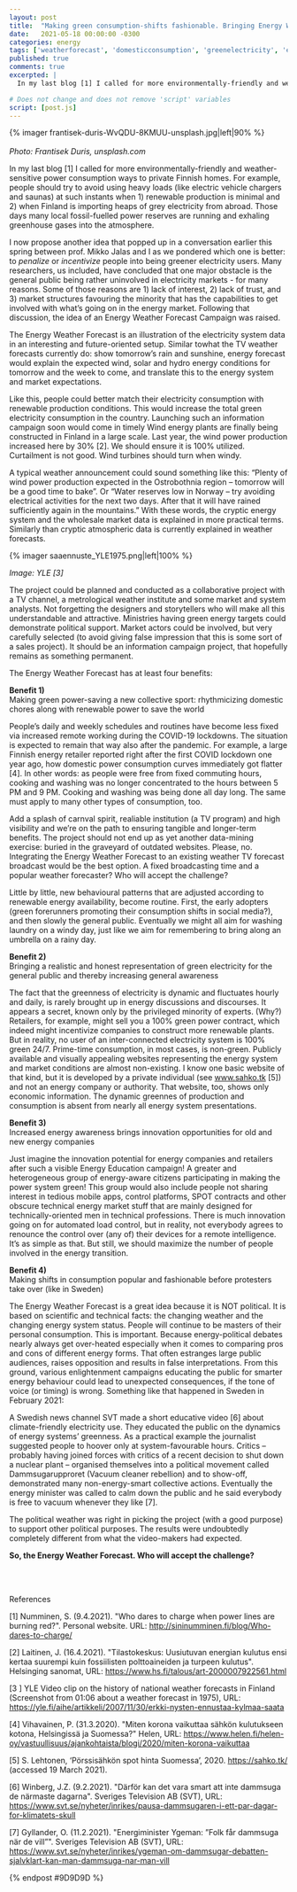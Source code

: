 ```yaml
---
layout: post
title:  "Making green consumption-shifts fashionable. Bringing Energy Weather Forecast on TV!"
date:   2021-05-18 00:00:00 -0300
categories: energy
tags: ['weatherforecast', 'domesticconsumption', 'greenelectricity', 'energycitizenship', 'energymarket', 'windpower', 'utopia', 'reality', 'collectivesport', 'TV']
published: true
comments: true
excerpted: |
  In my last blog [1] I called for more environmentally-friendly and weather-sensitive power consumption ways to private Finnish homes. For example, people should try to avoid using heavy loads (like electric vehicle chargers and saunas) at such instants when 1) renewable production is minimal and 2) when Finland is importing heaps of grey electricity from abroad. Those days many local fossil-fuelled power reserves are running and exhaling greenhouse gases into the atmosphere.

# Does not change and does not remove 'script' variables
script: [post.js]
---
```

{% imager frantisek-duris-WvQDU-8KMUU-unsplash.jpg|left|90% %}
<br>
<br>
<i>Photo: Frantisek Duris, unsplash.com</i>
<div style="clear:both;"></div>

In my last blog [1] I called for more environmentally-friendly and weather-sensitive power consumption ways to private Finnish homes. For example, people should try to avoid using heavy loads (like electric vehicle chargers and saunas) at such instants when 1) renewable production is minimal and 2) when Finland is importing heaps of grey electricity from abroad. Those days many local fossil-fuelled power reserves are running and exhaling greenhouse gases into the atmosphere.

I now propose another idea that popped up in a conversation earlier this spring between prof. Mikko Jalas and I as we pondered which one is better: to <i>penalize</i> or <i>incentivize</i> people into being greener electricity users. Many researchers, us included, have concluded that one major obstacle is the general public being rather uninvolved in electricity markets - for many reasons. Some of those reasons are  1) lack of interest, 2) lack of trust, and 3)  market structures  favouring the minority that has the capabilities to get involved with what’s going on in the energy market. Following that discussion, the idea of an Energy Weather Forecast Campaign was raised.

The Energy Weather Forecast is an illustration of the electricity system data in an interesting and future-oriented setup. Similar towhat the TV weather forecasts currently do: show tomorrow’s rain and sunshine, energy forecast would explain the expected wind, solar and hydro energy conditions for tomorrow and the week to come, and translate this to the energy system and market expectations.

Like this, people could better match their electricity consumption with renewable production conditions. This would increase the total green electricity consumption in the country. Launching such an information campaign soon would come in  timely Wind energy plants are finally being constructed in Finland in a large scale. Last year, the wind power production increased here by 30% [2]. We should ensure it is 100% utilized. Curtailment is not good. Wind turbines should turn when windy.

A typical weather announcement could sound something like this: “Plenty of wind power production expected in the Ostrobothnia region – tomorrow will be a good time to bake”. Or “Water reserves low in Norway – try avoiding electrical activities for the next two days. After that it will have rained sufficiently again in the mountains.” With these words, the cryptic energy system and the wholesale market data is explained in more practical terms. Similarly than cryptic atmospheric data is currently explained in weather forecasts.

{% imager saaennuste_YLE1975.png|left|100% %}

<i>Image: YLE [3]</i>

The project could be planned and conducted as a collaborative project with a TV channel, a metrological weather institute and some market and system analysts. Not forgetting the designers and storytellers who will make all this understandable and attractive. Ministries having green energy targets could demonstrate political support. Market actors could be involved, but very carefully selected (to avoid giving false impression that this is some sort of a sales project). It should be an information campaign project, that hopefully remains as something permanent.

The Energy Weather Forecast has at least four benefits:

<b>Benefit 1)</b><br>
Making green power-saving a new collective sport: rhythmicizing domestic chores along with renewable power to save the world

People’s daily and weekly schedules and routines have become less fixed via increased  remote working during the COVID-19 lockdowns. The situation is expected to remain that way also after the pandemic. For example, a large Finnish energy retailer reported right after the first COVID lockdown one year ago, how domestic power consumption curves immediately got flatter [4]. In other words: as people were free from fixed commuting hours, cooking and washing was no longer concentrated to the hours between 5 PM and 9 PM. Cooking and washing was being done all day long. The same must apply to many other types of consumption, too.

Add a splash of carnval spirit, realiable institution (a TV program) and high visibility and we’re on the path to ensuring tangible and longer-term benefits. The project should not end up as yet another data-mining exercise:  buried in the graveyard of outdated websites. Please, no. Integrating the Energy Weather Forecast to an existing weather TV forecast broadcast would be the best option. A fixed broadcasting time and a popular weather forecaster? Who will accept the challenge?

Little by little, new behavioural patterns that are adjusted according to renewable energy availability, become routine. First, the early adopters (green forerunners promoting their consumption shifts in social media?), and then slowly the general public. Eventually we might all aim for washing laundry on a windy day, just like we aim for remembering to bring along an umbrella on a rainy day.

<b>Benefit 2)</b><br>
Bringing a realistic and honest representation of green electricity for the general public and thereby increasing general awareness

The fact that the greenness of electricity is dynamic and fluctuates hourly and daily, is rarely brought up in energy discussions and discourses. It appears  a secret, known only by the privileged minority of experts. (Why?) Retailers, for example, might sell you a 100% green power contract, which indeed might incentivize companies to construct more renewable plants. But in reality, no user of an inter-connected electricity system is 100% green 24/7. Prime-time consumption, in most cases, is non-green. Publicly available and visually appealing websites representing the energy system and market conditions are almost non-existing. I know one basic website of that kind, but it is developed by a private individual (see www.sahko.tk [5]) and not an energy company or authority. That website, too, shows only economic information. The dynamic greennes of production and consumption is absent from nearly all energy system presentations.

<b>Benefit 3)</b><br>
Increased energy awareness brings innovation opportunities for old and new energy companies

Just imagine the innovation potential for energy companies and retailers after such a visible Energy Education campaign! A greater and heterogeneous group of energy-aware citizens participating in making the power system green! This group would also include people not sharing interest in tedious mobile apps, control platforms, SPOT contracts and other obscure technical energy market stuff that are mainly designed for technically-oriented men in technical professions. There is much innovation going on for automated load control, but in reality, not everybody agrees to renounce the control over (any of) their devices for a remote intelligence. It’s as simple as that. But still, we should maximize the number of people involved in the energy transition.

<b>Benefit 4)</b><br>
Making shifts in consumption popular and fashionable before protesters take over (like in Sweden)

The Energy Weather Forecast is a great idea because it is NOT political. It is based  on scientific and technical facts: the changing weather and the changing energy system status. People will continue to be masters of their personal consumption. This is important. Because energy-political debates nearly always get over-heated especially when it comes to comparing pros and cons of different energy forms. That often estranges large public audiences, raises opposition and results in false interpretations. From this ground, various enlightenment campaigns educating the public for smarter energy behaviour could lead to unexpected consequences, if the tone of voice (or timing) is wrong. Something like that happened in Sweden in February 2021:

A Swedish news channel SVT made a short educative video [6] about climate-friendly electricity use. They educated the public on the dynamics of energy systems’ greenness. As a practical example the journalist suggested people to hoover only at system-favourable hours. Critics – probably having joined forces with critics of a recent decision to shut down a nuclear plant – organised themselves into a political movement called Dammsugarupproret (Vacuum cleaner rebellion) and to show-off, demonstrated many non-energy-smart collective actions. Eventually the energy minister was called to calm down the public and he said everybody is free to vacuum whenever they like [7].

The political weather was right in picking the project (with a good purpose) to support other political purposes. The results were undoubtedly completely different from what  the video-makers had expected.

<b>So, the Energy Weather Forecast. Who will accept the challenge?</b>

<div style="clear:both;"></div>
<div style="clear:both;"></div>
<br>
<br>

References

[1] Numminen, S. (9.4.2021). "Who dares to charge when power lines are burning red?". Personal website. URL: http://sininumminen.fi/blog/Who-dares-to-charge/

[2] Laitinen, J. (16.4.2021). "Tilastokeskus: Uusiutuvan energian kulutus ensi kertaa suurempi kuin fossiilisten polttoaineiden ja turpeen kulutus". Helsinging sanomat, URL: https://www.hs.fi/talous/art-2000007922561.html

[3 ] YLE Video clip on the history of national weather forecasts in Finland (Screenshot from 01:06 about a weather forecast in 1975), URL: https://yle.fi/aihe/artikkeli/2007/11/30/erkki-nysten-ennustaa-kylmaa-saata

[4] Vihavainen, P. (31.3.2020). "Miten korona vaikuttaa sähkön kulutukseen kotona, Helsingissä ja Suomessa?" Helen, URL: https://www.helen.fi/helen-oy/vastuullisuus/ajankohtaista/blogi/2020/miten-korona-vaikuttaa

[5] S. Lehtonen, ‘Pörssisähkön spot hinta Suomessa’, 2020. https://sahko.tk/ (accessed 19 March 2021).

[6] Winberg, J.Z. (9.2.2021). "Därför kan det vara smart att inte dammsuga de närmaste dagarna". Sveriges Television AB (SVT), URL: https://www.svt.se/nyheter/inrikes/pausa-dammsugaren-i-ett-par-dagar-for-klimatets-skull

[7] Gyllander, O. (11.2.2021). "Energiminister Ygeman: ”Folk får dammsuga när de vill”". Sveriges Television AB (SVT), URL: https://www.svt.se/nyheter/inrikes/ygeman-om-dammsugar-debatten-sjalvklart-kan-man-dammsuga-nar-man-vill


{% endpost #9D9D9D %}
